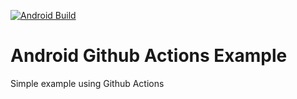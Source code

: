 [![Android Build](https://github.com/fanjavaid/android-github-actions/actions/workflows/android_build.yml/badge.svg?branch=develop)](https://github.com/fanjavaid/android-github-actions/actions/workflows/android_build.yml)
# Android Github Actions Example
Simple example using Github Actions
